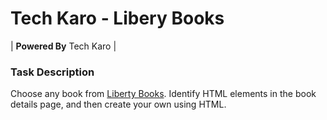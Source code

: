 # Tech Karo - Libery Books

| **Powered By** Tech Karo  |

### Task Description
Choose any book from [Liberty Books](https://www.libertybooks.com). Identify HTML elements in the book details page, and then create your own using HTML.

